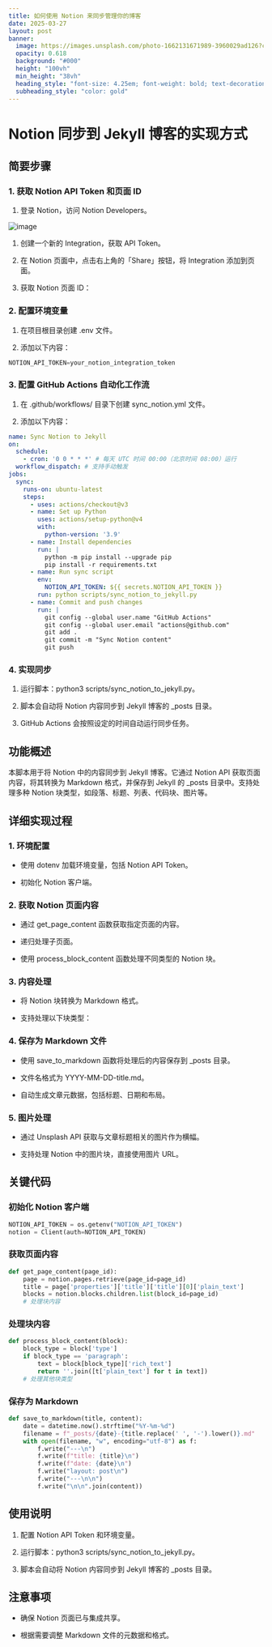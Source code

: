 ```yaml
---
title: 如何使用 Notion 来同步管理你的博客
date: 2025-03-27
layout: post
banner:
  image: https://images.unsplash.com/photo-1662131671989-3960029ad126?crop=entropy&cs=tinysrgb&fit=max&fm=jpg&ixid=M3w2OTIwMzJ8MHwxfHJhbmRvbXx8fHx8fHx8fDE3NDMxMTM5MzN8&ixlib=rb-4.0.3&q=80&w=1080
  opacity: 0.618
  background: "#000"
  height: "100vh"
  min_height: "38vh"
  heading_style: "font-size: 4.25em; font-weight: bold; text-decoration: underline"
  subheading_style: "color: gold"
---
```


# Notion 同步到 Jekyll 博客的实现方式

## 简要步骤

### 1. 获取 Notion API Token 和页面 ID

1. 登录 Notion，访问 Notion Developers。

![image](https://prod-files-secure.s3.us-west-2.amazonaws.com/a7a0cc5a-89b9-4cda-8686-1fba0ca52f40/d19c1afe-dea5-4312-9333-786b0ba83054/image.png?X-Amz-Algorithm=AWS4-HMAC-SHA256&X-Amz-Content-Sha256=UNSIGNED-PAYLOAD&X-Amz-Credential=ASIAZI2LB466WOGVU7PM%2F20250327%2Fus-west-2%2Fs3%2Faws4_request&X-Amz-Date=20250327T221853Z&X-Amz-Expires=3600&X-Amz-Security-Token=IQoJb3JpZ2luX2VjEOT%2F%2F%2F%2F%2F%2F%2F%2F%2F%2FwEaCXVzLXdlc3QtMiJHMEUCIHozEgMoyPy8M4Mdkx2NYC0DADC05jMy%2BVNCu2TfV55yAiEAjYui%2FdDontIOg1A0q8zuyhAFkIWOVBeM6G9zma94Ozcq%2FwMITRAAGgw2Mzc0MjMxODM4MDUiDJ9F0ZYAbs8VFvDAtSrcA7fTyNl7H5V%2FKmjEr89mIk1heen%2FT7l0PowU07fRlAxyIHQKjQOHDL0hU5u4w9CRxcVObFPUbPRaz1NCz90hwIC8w%2BIhDguW6LkK7qhS9xBHTs9lKIqZjkhb9CQ%2BFSCGf6UFe6iqecDqZ72axswXlektwKWcx9CKbYUOqrCOTs3IG%2F76Ui2Ea8aVIsNnS9BA%2FwVUGOoR2oy4tv8LzTQu%2B7wbZ8JXIesCPnC4wrM8lwxt72wm5NsMO9gHhIi37Ncu1OCjznjVTF4JgZ1h4A4O66R%2FjfgfvYiDG1eNGvzSniRpyvKUGxBHuJtiY4Bq4nyRxZa6zRNYr%2FtlJsQNew2muvsVkFOalQht%2BxTo4zKVvE5u9V8uXxh3YE4UVNF5%2FbHOaDQR8Y2cDALiKJ56C360DpSnWyPyofr4O%2Bq7fcCYwU4WTYBozgVM10DcGpp1EMoBdtDhsog74igWw9NVuBUD4l04U%2BLF3S7tCwBY9Ym9erKNaVDFwNBaEWXJ3AubM0xOrTOkIL4WH04G65AuiCH3tF13aKX2Kmdt7AxBqlurMXyLCAn9dQYz%2FIT8dPKcrSejWCrUrkz4RDHIcE%2FuGyYL3a6xQCdPDdZQqT8Gg9hctlcOGblTV8BCpUBMwtugMNzclr8GOqUBHir765io6acj0Vr6NoIpcJ4nHa3YcmdgTXJ5JOnnQ2y0VZmO0FVyO8d0JxQJuvleE7B6O54N7VetNVVRWcM3lu2sgUUi7yAr6R6zw2sFxpy4f%2Bso1ro%2BMVRw98Lv0s6rkYq%2B2yp4Ez1f8VLTdTuk7X%2FBMlQRs2myWvjXbsZrNSLkKhGVQFT38zJ9CZPuBs71BOiVZzf62tYLiNFWcgII8IOnTbDq&X-Amz-Signature=526e8cff3dff7c28ee015dd4f073ac37bda51c2ea403cabcdb8cb242e41918fa&X-Amz-SignedHeaders=host&x-id=GetObject)

1. 创建一个新的 Integration，获取 API Token。

1. 在 Notion 页面中，点击右上角的「Share」按钮，将 Integration 添加到页面。

1. 获取 Notion 页面 ID：


### 2. 配置环境变量

1. 在项目根目录创建 .env 文件。

1. 添加以下内容：

```javascript
NOTION_API_TOKEN=your_notion_integration_token
```

### 3. 配置 GitHub Actions 自动化工作流

1. 在 .github/workflows/ 目录下创建 sync_notion.yml 文件。

1. 添加以下内容：

```yaml
name: Sync Notion to Jekyll
on:
  schedule:
    - cron: '0 0 * * *' # 每天 UTC 时间 00:00（北京时间 08:00）运行
  workflow_dispatch: # 支持手动触发
jobs:
  sync:
    runs-on: ubuntu-latest
    steps:
      - uses: actions/checkout@v3
      - name: Set up Python
        uses: actions/setup-python@v4
        with:
          python-version: '3.9'
      - name: Install dependencies
        run: |
          python -m pip install --upgrade pip
          pip install -r requirements.txt
      - name: Run sync script
        env:
          NOTION_API_TOKEN: ${{ secrets.NOTION_API_TOKEN }}
        run: python scripts/sync_notion_to_jekyll.py
      - name: Commit and push changes
        run: |
          git config --global user.name "GitHub Actions"
          git config --global user.email "actions@github.com"
          git add .
          git commit -m "Sync Notion content"
          git push
```

### 4. 实现同步

1. 运行脚本：python3 scripts/sync_notion_to_jekyll.py。

1. 脚本会自动将 Notion 内容同步到 Jekyll 博客的 _posts 目录。

1. GitHub Actions 会按照设定的时间自动运行同步任务。

## 功能概述

本脚本用于将 Notion 中的内容同步到 Jekyll 博客。它通过 Notion API 获取页面内容，将其转换为 Markdown 格式，并保存到 Jekyll 的 _posts 目录中。支持处理多种 Notion 块类型，如段落、标题、列表、代码块、图片等。

## 详细实现过程

### 1. 环境配置

- 使用 dotenv 加载环境变量，包括 Notion API Token。

- 初始化 Notion 客户端。

### 2. 获取 Notion 页面内容

- 通过 get_page_content 函数获取指定页面的内容。

- 递归处理子页面。

- 使用 process_block_content 函数处理不同类型的 Notion 块。

### 3. 内容处理

- 将 Notion 块转换为 Markdown 格式。

- 支持处理以下块类型：


### 4. 保存为 Markdown 文件

- 使用 save_to_markdown 函数将处理后的内容保存到 _posts 目录。

- 文件名格式为 YYYY-MM-DD-title.md。

- 自动生成文章元数据，包括标题、日期和布局。

### 5. 图片处理

- 通过 Unsplash API 获取与文章标题相关的图片作为横幅。

- 支持处理 Notion 中的图片块，直接使用图片 URL。

## 关键代码

### 初始化 Notion 客户端

```python
NOTION_API_TOKEN = os.getenv("NOTION_API_TOKEN")
notion = Client(auth=NOTION_API_TOKEN)
```

### 获取页面内容

```python
def get_page_content(page_id):
    page = notion.pages.retrieve(page_id=page_id)
    title = page['properties']['title']['title'][0]['plain_text']
    blocks = notion.blocks.children.list(block_id=page_id)
    # 处理块内容
```

### 处理块内容

```python
def process_block_content(block):
    block_type = block['type']
    if block_type == 'paragraph':
        text = block[block_type]['rich_text']
        return ''.join([t['plain_text'] for t in text])
    # 处理其他块类型
```

### 保存为 Markdown

```python
def save_to_markdown(title, content):
    date = datetime.now().strftime("%Y-%m-%d")
    filename = f"_posts/{date}-{title.replace(' ', '-').lower()}.md"
    with open(filename, "w", encoding="utf-8") as f:
        f.write("---\n")
        f.write(f"title: {title}\n")
        f.write(f"date: {date}\n")
        f.write("layout: post\n")
        f.write("---\n\n")
        f.write("\n\n".join(content))
```

## 使用说明

1. 配置 Notion API Token 和环境变量。

1. 运行脚本：python3 scripts/sync_notion_to_jekyll.py。

1. 脚本会自动将 Notion 内容同步到 Jekyll 博客的 _posts 目录。

## 注意事项

- 确保 Notion 页面已与集成共享。

- 根据需要调整 Markdown 文件的元数据和格式。